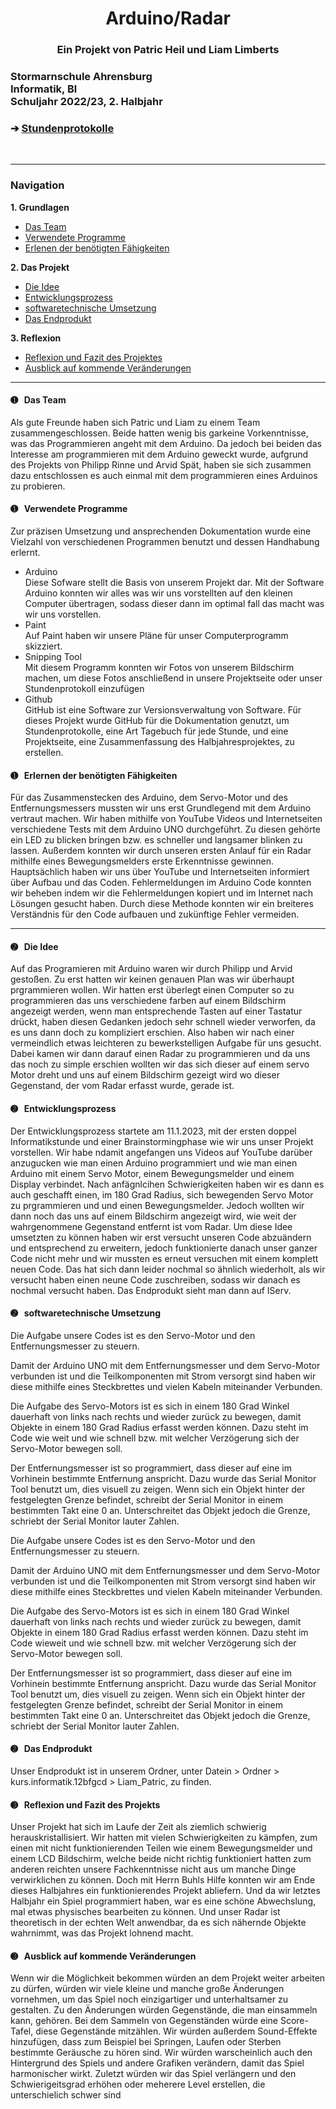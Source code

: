 <head>
<h1 align="center">Arduino/Radar</h1> 
</head>
<h3 align="center"> Ein Projekt von Patric Heil und Liam Limberts</h3>
<h3 align="left">Stormarnschule Ahrensburg <br/> Informatik, Bl <br/> Schuljahr 2022/23, 2. Halbjahr </br> </h3> </div>
<h3 align="left"> &#10132; <a href="https://github.com/liamlimberts/Schulprojekt"> Stundenprotokolle</a> </h3> 

<br>
<hr>
<h3>Navigation</h3>

<b>1. Grundlagen</b>	

<ul>
	<li> <a href="#Team"> Das Team </a> </li>
	<li> <a href="#Programme"> Verwendete Programme </a> </li>
	<li> <a href="#Lernprozess"> Erlenen der benötigten Fähigkeiten </a> </li>
</ul>

<b>2. Das Projekt</b>	

<ul>
	<li> <a href="#Idee"> Die Idee </a> </li> 
	<li> <a href="#Entwicklungsprozess"> Entwicklungsprozess </a> </li>
	<li> <a href="#Software"> softwaretechnische Umsetzung </a> </li> 
	<li> <a href="#Produkt"> Das Endprodukt </a> </li>
</ul>

<b>3. Reflexion</b>

<ul>
	<li> <a href="#Reflexion"> Reflexion und Fazit des Projektes </a> </li>
	<li> <a href="#Ausblick"> Ausblick auf kommende Veränderungen </a> </li>
</ul>

<hr>

<h4> <a id="Team"> &#10122; &nbsp Das Team</a> </h4>
Als gute Freunde haben sich Patric und Liam zu einem Team zusammengeschlossen. Beide hatten wenig bis garkeine Vorkenntnisse, was das Programmieren angeht mit dem Arduino. Da jedoch bei beiden das Interesse am programmieren mit dem Arduino geweckt wurde, aufgrund des Projekts von Philipp Rinne und Arvid Spät, haben sie sich zusammen dazu entschlossen es auch einmal mit dem programmieren eines Arduinos zu probieren. 

<h4> <a id="Programme"> &#10122; &nbsp Verwendete Programme</a> </h4>
Zur präzisen Umsetzung und ansprechenden Dokumentation wurde eine Vielzahl von verschiedenen Programmen benutzt und dessen Handhabung erlernt.

<ul>
	<li>Arduino </li>
	Diese Sofware stellt die Basis von unserem Projekt dar. Mit der Software Arduino konnten wir alles was wir uns vorstellten auf den kleinen Computer übertragen, sodass dieser dann im optimal fall das macht was wir uns vorstellen.
	<li>Paint </li>
	Auf Paint haben wir unsere Pläne  für unser Computerprogramm skizziert.
	<li>Snipping Tool </li>
	Mit diesem Programm konnten wir Fotos von unserem Bildschirm machen, um diese Fotos anschließend in unsere Projektseite oder unser Stundenprotokoll einzufügen
	<li>Github </li>
	GitHub ist eine Software zur Versionsverwaltung von Software. Für dieses Projekt wurde GitHub für die Dokumentation genutzt, um Stundenprotokolle, eine Art Tagebuch für jede Stunde, und eine Projektseite, eine Zusammenfassung des Halbjahresprojektes, zu erstellen. 

</ul>

	
	
	
<h4> <a id="Lernprozess"> &#10122; &nbsp Erlernen der benötigten Fähigkeiten</a> </h4>
Für das Zusammenstecken des Arduino, dem Servo-Motor und des Entfernungsmessers mussten wir uns erst Grundlegend mit dem Arduino vertraut machen. Wir haben mithilfe von YouTube Videos und Internetseiten verschiedene Tests mit dem Arduino UNO durchgeführt. Zu diesen gehörte ein LED zu blicken bringen bzw. es schneller und langsamer blinken zu lassen. Außerdem konnten wir durch unseren ersten Anlauf für ein Radar mithilfe eines Bewegungsmelders erste Erkenntnisse gewinnen. Hauptsächlich haben wir uns über YouTube und Internetseiten informiert über Aufbau und das Coden. Fehlermeldungen im Arduino Code konnten wir beheben indem wir die Fehlermeldungen kopiert und im Internet nach Lösungen gesucht haben. Durch diese Methode konnten wir ein breiteres Verständnis für den Code aufbauen und zukünftige Fehler vermeiden.



<hr>

<h4> <a id="Idee"> &#10123; &nbsp Die Idee</a> </h4>

Auf das Programieren mit Arduino waren wir durch Philipp und Arvid gestoßen. Zu erst hatten wir keinen genauen Plan was wir überhaupt prgrammieren wollen. Wir hatten erst überlegt einen Computer so zu programmieren das uns verschiedene farben auf einem Bildschirm angezeigt werden, wenn man entsprechende Tasten auf einer Tastatur drückt, haben diesen Gedanken jedoch sehr schnell wieder verworfen, da es uns dann doch zu kompliziert erschien. Also haben wir nach einer vermeindlich etwas leichteren zu bewerkstelligen Aufgabe für uns gesucht. Dabei kamen wir dann darauf einen Radar zu programmieren und da uns das noch zu simple erschien wollten wir das sich dieser auf einem servo Motor dreht und uns auf einem Bildschirm gezeigt wird wo dieser Gegenstand, der vom Radar erfasst wurde, gerade ist.


<h4> <a id="Entwicklungsprozess"> &#10123; &nbsp Entwicklungsprozess</a> </h4>

Der Entwicklungsprozess startete am 11.1.2023, mit der ersten doppel Informatikstunde und einer Brainstormingphase wie wir uns unser Projekt vorstellen. Wir habe ndamit angefangen uns Videos auf YouTube darüber anzugucken wie man einen Arduino programmiert und wie man einen Arduino mit einem Servo Motor, einem Bewegungsmelder und einem Display verbindet. Nach anfägnlcihen Schwierigkeiten haben wir es dann es auch geschafft einen, im 180 Grad Radius, sich bewegenden Servo Motor zu  prgrammieren und und einen Bewegungsmelder. Jedoch wollten wir dann noch das uns auf einem Bildschirm angezeigt wird, wie weit der wahrgenommene Gegenstand entfernt ist vom Radar. Um diese Idee umsetzten zu können haben wir erst versucht unseren Code abzuändern und entsprechend zu erweitern, jedoch funktionierte danach unser ganzer Code nicht mehr und wir mussten es erneut versuchen mit einem komplett neuen Code. Das hat sich dann leider nochmal so ähnlich wiederholt, als wir versucht haben einen neune Code zuschreiben, sodass wir danach es nochmal versucht haben. Das Endprodukt sieht man dann auf IServ.

<h4> <a id="Software"> &#10123; &nbsp softwaretechnische Umsetzung </a> </h4>
Die Aufgabe unsere Codes ist es den Servo-Motor und den Entfernungsmesser zu steuern.

Damit der Arduino UNO mit dem Entfernungsmesser und dem Servo-Motor verbunden ist und die Teilkomponenten mit Strom versorgt sind haben wir diese mithilfe eines Steckbrettes und vielen Kabeln miteinander Verbunden.

Die Aufgabe des Servo-Motors ist es sich in einem 180 Grad Winkel dauerhaft von links nach rechts und wieder zurück zu bewegen, damit Objekte in einem 180 Grad Radius erfasst werden können. Dazu steht im Code wie weit und wie schnell bzw. mit welcher Verzögerung sich der Servo-Motor bewegen soll. 

Der Entfernungsmesser ist so programmiert, dass dieser auf eine im Vorhinein bestimmte Entfernung anspricht. Dazu wurde das Serial Monitor Tool benutzt um, dies visuell zu zeigen. Wenn sich ein Objekt hinter der festgelegten Grenze befindet, schreibt der Serial Monitor in einem bestimmten Takt eine 0 an. Unterschreitet das Objekt jedoch die Grenze, schriebt der Serial Monitor lauter Zahlen.

Die Aufgabe unsere Codes ist es den Servo-Motor und den Entfernungsmesser zu steuern.

Damit der Arduino UNO mit dem Entfernungsmesser und dem Servo-Motor verbunden ist und die Teilkomponenten mit Strom versorgt sind haben wir diese mithilfe eines Steckbrettes und vielen Kabeln miteinander Verbunden.

Die Aufgabe des Servo-Motors ist es sich in einem 180 Grad Winkel dauerhaft von links nach rechts und wieder zurück zu bewegen, damit Objekte in einem 180 Grad Radius erfasst werden können. Dazu steht im Code wieweit und wie schnell bzw. mit welcher Verzögerung sich der Servo-Motor bewegen soll. 

Der Entfernungsmesser ist so programmiert, dass dieser auf eine im Vorhinein bestimmte Entfernung anspricht. Dazu wurde das Serial Monitor Tool benutzt um, dies visuell zu zeigen. Wenn sich ein Objekt hinter der festgelegten Grenze befindet, schreibt der Serial Monitor in einem bestimmten Takt eine 0 an. Unterschreitet das Objekt jedoch die Grenze, schriebt der Serial Monitor lauter Zahlen.



		
<h4> <a id="Produkt"> &#10123; &nbsp Das Endprodukt </a> </h4>

Unser Endprodukt ist in unserem Ordner, unter Datein > Ordner > kurs.informatik.12bfgcd > Liam_Patric, zu finden.

<h4> <a id="Reflexion"> &#10124; &nbsp Reflexion und Fazit des Projekts </a> </h4>

Unser Projekt hat sich im Laufe der Zeit als ziemlich schwierig herauskristallisiert. Wir hatten mit vielen Schwierigkeiten zu kämpfen, zum einen mit nicht funktionierenden Teilen wie einem Bewegungsmelder und einem LCD Bildschirm, welche beide nicht richtig funktioniert hatten zum anderen reichten unsere Fachkenntnisse nicht aus um manche Dinge verwirklichen zu können. Doch mit Herrn Buhls Hilfe konnten wir am Ende dieses Halbjahres ein funktionierendes Projekt abliefern. Und da wir letztes Halbjahr ein Spiel programmiert haben, war es eine schöne Abwechslung, mal etwas physisches bearbeiten zu können. Und unser Radar ist theoretisch in der echten Welt anwendbar, da es sich nähernde Objekte wahrnimmt, was das Projekt lohnend macht.


<h4> <a id="Ausblick"> &#10124; &nbsp Ausblick auf kommende Veränderungen </a> </h4>

Wenn wir die Möglichkeit bekommen würden an dem Projekt weiter arbeiten zu dürfen, würden wir viele kleine und manche große Änderungen vornehmen, um das Spiel noch einzigartiger und unterhaltsamer zu gestalten. Zu den Änderungen würden Gegenstände, die man einsammeln kann, gehören. Bei dem Sammeln von Gegenständen würde eine Score-Tafel, diese Gegenstände mitzählen. Wir würden außerdem Sound-Effekte hinzufügen, dass zum Beispiel bei Springen, Laufen oder Sterben bestimmte Geräusche zu hören sind. Wir würden warscheinlich auch den Hintergrund des Spiels und andere Grafiken verändern, damit das Spiel harmonischer wirkt. Zuletzt würden wir das Spiel verlängern und den Schwierigeitsgrad erhöhen oder meherere Level erstellen, die unterschielich schwer sind


	
	
